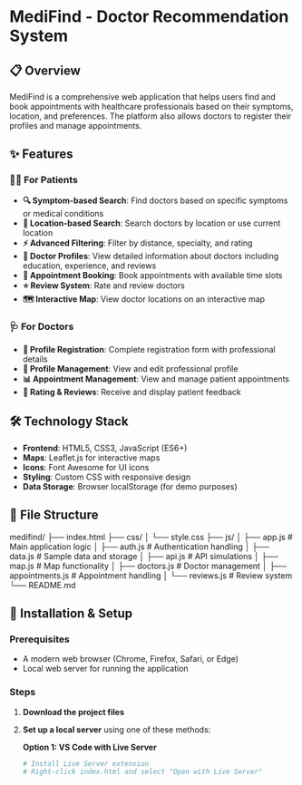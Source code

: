 # MediFind - Doctor Recommendation System

## 📋 Overview

MediFind is a comprehensive web application that helps users find and book appointments with healthcare professionals based on their symptoms, location, and preferences. The platform also allows doctors to register their profiles and manage appointments.

## ✨ Features

### 👨‍⚕️ For Patients
- **🔍 Symptom-based Search**: Find doctors based on specific symptoms or medical conditions
- **📍 Location-based Search**: Search doctors by location or use current location
- **⚡ Advanced Filtering**: Filter by distance, specialty, and rating
- **📄 Doctor Profiles**: View detailed information about doctors including education, experience, and reviews
- **📅 Appointment Booking**: Book appointments with available time slots
- **⭐ Review System**: Rate and review doctors
- **🗺️ Interactive Map**: View doctor locations on an interactive map

### 🩺 For Doctors
- **📝 Profile Registration**: Complete registration form with professional details
- **👤 Profile Management**: View and edit professional profile
- **📊 Appointment Management**: View and manage patient appointments
- **🌟 Rating & Reviews**: Receive and display patient feedback

## 🛠️ Technology Stack

- **Frontend**: HTML5, CSS3, JavaScript (ES6+)
- **Maps**: Leaflet.js for interactive maps
- **Icons**: Font Awesome for UI icons
- **Styling**: Custom CSS with responsive design
- **Data Storage**: Browser localStorage (for demo purposes)

## 📁 File Structure
medifind/
├── index.html
├── css/
│ └── style.css
├── js/
│ ├── app.js # Main application logic
│ ├── auth.js # Authentication handling
│ ├── data.js # Sample data and storage
│ ├── api.js # API simulations
│ ├── map.js # Map functionality
│ ├── doctors.js # Doctor management
│ ├── appointments.js # Appointment handling
│ └── reviews.js # Review system
└── README.md


## 🚀 Installation & Setup

### Prerequisites
- A modern web browser (Chrome, Firefox, Safari, or Edge)
- Local web server for running the application

### Steps
1. **Download the project files**
2. **Set up a local server** using one of these methods:

   **Option 1: VS Code with Live Server**
   ```bash
   # Install Live Server extension
   # Right-click index.html and select "Open with Live Server"

